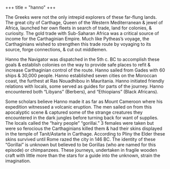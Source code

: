 +++
title = "hanno"
+++

The Greeks were not the only intrepid explorers of these far-flung lands. The great city of Carthage, Queen of the Western Mediterranean & jewel of Africa, launched her own fleets in search of trade, land for colonies, & curiosity. The gold trade with Sub-Saharan Africa was a critical source of income for the Carthaginian Empire. Much like Pytheas’s voyage, the Carthaginians wished to strengthen this trade route by voyaging to its source, forge connections, & cut out middlemen.

Hanno the Navigator was dispatched in the 5th c. BC to accomplish these goals & establish colonies on the way to provide safe places to refit & increase Carthaginian control of the route. Hanno sailed from Gades with 60 ships & 30,000 people. Hanno established seven cities on the Moroccan coast, the furthest at Ras Nouadhibou in Mauritania. Hanno initiated friendly relations with locals, some served as guides for parts of the journey. Hanno encountered both “Libyans” (Berbers), and “Ethiopians” (Black Africans).

Some scholars believe Hanno made it as far as Mount Cameroon where his expedition witnessed a volcanic eruption. The men sailed on from this apocalyptic scene & captured some of the strange creatures they encountered in the dark jungles before turning back for want of supplies. The locals called the “hairy people” “gorillai.” 3 females were taken but were so ferocious the Carthaginians killed them & had their skins displayed in the temple of Tanit/Astarte in Carthage. According to Pliny the Elder these skins survived until Rome razed the city in 146 BC. The identity of these “Gorillai” is unknown but believed to be Gorillas (who are named for this episode) or chimpanzees. These journeys, undertaken in fragile wooden craft with little more than the stars for a guide into the unknown, strain the imagination.